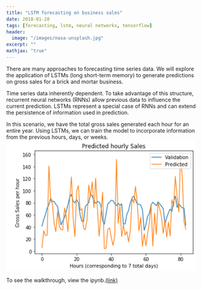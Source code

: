 ```yaml
---
title: "LSTM forecasting on business sales"
date: 2018-01-28
tags: [forecasting, lstm, neural networks, tensorflow]
header:
  image: "/images/nasa-unsplash.jpg"
excerpt: ""
mathjax: "true"
---
```


There are many approaches to forecasting time series data. We will explore the application of LSTMs (long short-term memory) to generate predictions on gross sales for a brick and mortar business.

Time series data inherently dependent. To take advantage of this structure, recurrent neural networks (RNNs) allow previous data to influence the current prediction. LSTMs represent a special case of RNNs and can extend the persistence of information used in prediction.

In this scenario, we have the total gross sales generated each hour for an entire year. Using LSTMs, we can train the model to incorporate information from the previous hours, days, or weeks. 
<img src="../images/lstm/validation_plot.png" alt="lstm plot" width="500"/>

To see the walkthrough, view the ipynb.[(link)](https://github.com/jtwang1027/business_analysis/blob/master/lstm_time_series.ipynb)

